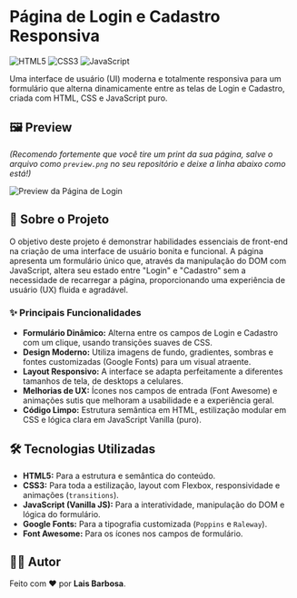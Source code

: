 # Página de Login e Cadastro Responsiva

![HTML5](https://img.shields.io/badge/HTML-5-orange.svg) ![CSS3](https://img.shields.io/badge/CSS-3-blue.svg) ![JavaScript](https://img.shields.io/badge/JavaScript-ES6-yellow.svg)

Uma interface de usuário (UI) moderna e totalmente responsiva para um formulário que alterna dinamicamente entre as telas de Login e Cadastro, criada com HTML, CSS e JavaScript puro.

## 🖼️ Preview

*(Recomendo fortemente que você tire um print da sua página, salve o arquivo como `preview.png` no seu repositório e deixe a linha abaixo como está!)*

![Preview da Página de Login](./preview.png)

## 📝 Sobre o Projeto

O objetivo deste projeto é demonstrar habilidades essenciais de front-end na criação de uma interface de usuário bonita e funcional. A página apresenta um formulário único que, através da manipulação do DOM com JavaScript, altera seu estado entre "Login" e "Cadastro" sem a necessidade de recarregar a página, proporcionando uma experiência de usuário (UX) fluida e agradável.

### ✨ Principais Funcionalidades

* **Formulário Dinâmico:** Alterna entre os campos de Login e Cadastro com um clique, usando transições suaves de CSS.
* **Design Moderno:** Utiliza imagens de fundo, gradientes, sombras e fontes customizadas (Google Fonts) para um visual atraente.
* **Layout Responsivo:** A interface se adapta perfeitamente a diferentes tamanhos de tela, de desktops a celulares.
* **Melhorias de UX:** Ícones nos campos de entrada (Font Awesome) e animações sutis que melhoram a usabilidade e a experiência geral.
* **Código Limpo:** Estrutura semântica em HTML, estilização modular em CSS e lógica clara em JavaScript Vanilla (puro).

## 🛠️ Tecnologias Utilizadas

* **HTML5:** Para a estrutura e semântica do conteúdo.
* **CSS3:** Para toda a estilização, layout com Flexbox, responsividade e animações (`transitions`).
* **JavaScript (Vanilla JS):** Para a interatividade, manipulação do DOM e lógica do formulário.
* **Google Fonts:** Para a tipografia customizada (`Poppins` e `Raleway`).
* **Font Awesome:** Para os ícones nos campos de formulário.

## 👨‍💻 Autor

Feito com ❤️ por **Lais Barbosa**.
